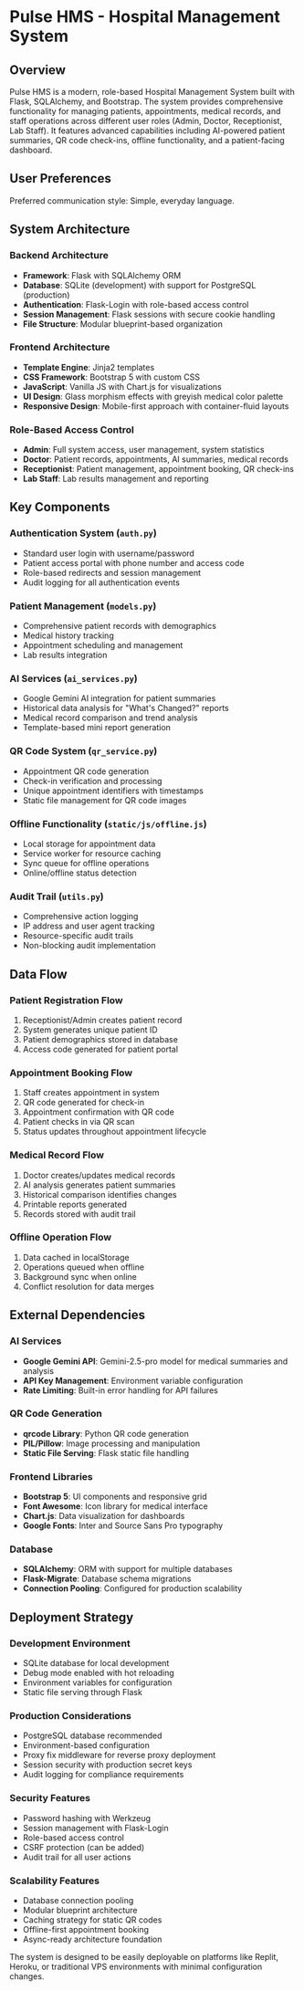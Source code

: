 # Pulse HMS - Hospital Management System

## Overview

Pulse HMS is a modern, role-based Hospital Management System built with Flask, SQLAlchemy, and Bootstrap. The system provides comprehensive functionality for managing patients, appointments, medical records, and staff operations across different user roles (Admin, Doctor, Receptionist, Lab Staff). It features advanced capabilities including AI-powered patient summaries, QR code check-ins, offline functionality, and a patient-facing dashboard.

## User Preferences

Preferred communication style: Simple, everyday language.

## System Architecture

### Backend Architecture
- **Framework**: Flask with SQLAlchemy ORM
- **Database**: SQLite (development) with support for PostgreSQL (production)
- **Authentication**: Flask-Login with role-based access control
- **Session Management**: Flask sessions with secure cookie handling
- **File Structure**: Modular blueprint-based organization

### Frontend Architecture
- **Template Engine**: Jinja2 templates
- **CSS Framework**: Bootstrap 5 with custom CSS
- **JavaScript**: Vanilla JS with Chart.js for visualizations
- **UI Design**: Glass morphism effects with greyish medical color palette
- **Responsive Design**: Mobile-first approach with container-fluid layouts

### Role-Based Access Control
- **Admin**: Full system access, user management, system statistics
- **Doctor**: Patient records, appointments, AI summaries, medical records
- **Receptionist**: Patient management, appointment booking, QR check-ins
- **Lab Staff**: Lab results management and reporting

## Key Components

### Authentication System (`auth.py`)
- Standard user login with username/password
- Patient access portal with phone number and access code
- Role-based redirects and session management
- Audit logging for all authentication events

### Patient Management (`models.py`)
- Comprehensive patient records with demographics
- Medical history tracking
- Appointment scheduling and management
- Lab results integration

### AI Services (`ai_services.py`)
- Google Gemini AI integration for patient summaries
- Historical data analysis for "What's Changed?" reports
- Medical record comparison and trend analysis
- Template-based mini report generation

### QR Code System (`qr_service.py`)
- Appointment QR code generation
- Check-in verification and processing
- Unique appointment identifiers with timestamps
- Static file management for QR code images

### Offline Functionality (`static/js/offline.js`)
- Local storage for appointment data
- Service worker for resource caching
- Sync queue for offline operations
- Online/offline status detection

### Audit Trail (`utils.py`)
- Comprehensive action logging
- IP address and user agent tracking
- Resource-specific audit trails
- Non-blocking audit implementation

## Data Flow

### Patient Registration Flow
1. Receptionist/Admin creates patient record
2. System generates unique patient ID
3. Patient demographics stored in database
4. Access code generated for patient portal

### Appointment Booking Flow
1. Staff creates appointment in system
2. QR code generated for check-in
3. Appointment confirmation with QR code
4. Patient checks in via QR scan
5. Status updates throughout appointment lifecycle

### Medical Record Flow
1. Doctor creates/updates medical records
2. AI analysis generates patient summaries
3. Historical comparison identifies changes
4. Printable reports generated
5. Records stored with audit trail

### Offline Operation Flow
1. Data cached in localStorage
2. Operations queued when offline
3. Background sync when online
4. Conflict resolution for data merges

## External Dependencies

### AI Services
- **Google Gemini API**: Gemini-2.5-pro model for medical summaries and analysis
- **API Key Management**: Environment variable configuration
- **Rate Limiting**: Built-in error handling for API failures

### QR Code Generation
- **qrcode Library**: Python QR code generation
- **PIL/Pillow**: Image processing and manipulation
- **Static File Serving**: Flask static file handling

### Frontend Libraries
- **Bootstrap 5**: UI components and responsive grid
- **Font Awesome**: Icon library for medical interface
- **Chart.js**: Data visualization for dashboards
- **Google Fonts**: Inter and Source Sans Pro typography

### Database
- **SQLAlchemy**: ORM with support for multiple databases
- **Flask-Migrate**: Database schema migrations
- **Connection Pooling**: Configured for production scalability

## Deployment Strategy

### Development Environment
- SQLite database for local development
- Debug mode enabled with hot reloading
- Environment variables for configuration
- Static file serving through Flask

### Production Considerations
- PostgreSQL database recommended
- Environment-based configuration
- Proxy fix middleware for reverse proxy deployment
- Session security with production secret keys
- Audit logging for compliance requirements

### Security Features
- Password hashing with Werkzeug
- Session management with Flask-Login
- Role-based access control
- CSRF protection (can be added)
- Audit trail for all user actions

### Scalability Features
- Database connection pooling
- Modular blueprint architecture
- Caching strategy for static QR codes
- Offline-first appointment booking
- Async-ready architecture foundation

The system is designed to be easily deployable on platforms like Replit, Heroku, or traditional VPS environments with minimal configuration changes.